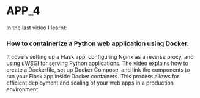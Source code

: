 # APP_4

In the last video I learnt:
### How to containerize a Python web application using Docker. 
It covers setting up a Flask app, configuring Nginx as a reverse proxy, and using uWSGI for serving Python applications. The video explains how to create a Dockerfile, set up Docker Compose, and link the components to run your Flask app inside Docker containers. This process allows for efficient deployment and scaling of your web apps in a production environment.
